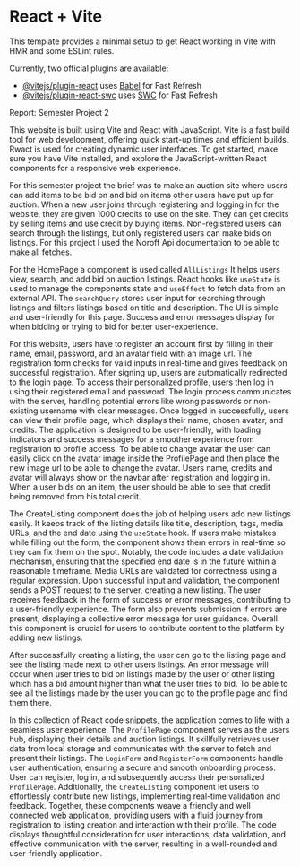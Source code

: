 # React + Vite

This template provides a minimal setup to get React working in Vite with HMR and some ESLint rules.

Currently, two official plugins are available:

- [@vitejs/plugin-react](https://github.com/vitejs/vite-plugin-react/blob/main/packages/plugin-react/README.md) uses [Babel](https://babeljs.io/) for Fast Refresh
- [@vitejs/plugin-react-swc](https://github.com/vitejs/vite-plugin-react-swc) uses [SWC](https://swc.rs/) for Fast Refresh

Report:
Semester Project 2

This website is built using Vite and React with JavaScript. Vite is a fast build tool for web development, offering quick start-up times and efficient builds. Rwact is used for creating dynamic user interfaces. To get started, make sure you have Vite installed, and explore the JavaScript-written React components for a responsive web experience.

For this semester project the brief was to make an auction site where users can add items to be bid on and bid on items other users have put up for auction. When a new user joins through registering and logging in for the website, they are given 1000 credits to use on the site. They can get credits by selling items and use credit by buying items. Non-registered users can search through the listings, but only registered users can make bids on listings. For this project I used the Noroff Api documentation to be able to make all fetches.

For the HomePage a component is used called `AllListings` It helps users view, search, and add bid on auction listings. React hooks like `useState` is used to manage the components state and `useEffect` to fetch data from an external API. The `searchQuery` stores user input for searching through listings and filters listings based on title and description. The UI is simple and user-friendly for this page. Success and error messages display for when bidding or trying to bid for better user-experience.

For this website, users have to register an account first by filling in their name, email, password, and an avatar field with an image url. The registration form checks for valid inputs in real-time and gives feedback on successful registration. After signing up, users are automatically redirected to the login page. To access their personalized profile, users then log in using their registered email and password. The login process communicates with the server, handling potential errors like wrong passwords or non-existing username with clear messages. Once logged in successfully, users can view their profile page, which displays their name, chosen avatar, and credits. The application is designed to be user-friendly, with loading indicators and success messages for a smoother experience from registration to profile access. To be able to change avatar the user can easily click on the avatar image inside the ProfilePage and then place the new image url to be able to change the avatar. Users name, credits and avatar will always show on the navbar after registration and logging in. When a user bids on an item, the user should be able to see that credit being removed from his total credit.

The CreateListing component does the job of helping users add new listings easily. It keeps track of the listing details like title, description, tags, media URLs, and the end date using the `useState` hook. If users make mistakes while filling out the form, the component shows them errors in real-time so they can fix them on the spot. Notably, the code includes a date validation mechanism, ensuring that the specified end date is in the future within a reasonable timeframe. Media URLs are validated for correctness using a regular expression. Upon successful input and validation, the component sends a POST request to the server, creating a new listing. The user receives feedback in the form of success or error messages, contributing to a user-friendly experience. The form also prevents submission if errors are present, displaying a collective error message for user guidance. Overall this component is crucial for users to contribute content to the platform by adding new listings.

After successfully creating a listing, the user can go to the listing page and see the listing made next to other users listings. An error message will occur when user tries to bid on listings made by the user or other listing which has a bid amount higher than what the user tries to bid. To be able to see all the listings made by the user you can go to the profile page and find them there.

In this collection of React code snippets, the application comes to life with a seamless user experience. The `ProfilePage` component serves as the users hub, displaying their details and auction listings. It skillfully retrieves user data from local storage and communicates with the server to fetch and present their listings. The `LoginForm` and `RegisterForm` components handle user authentication, ensuring a secure and smooth onboarding process. User can register, log in, and subsequently access their personalized `ProfilePage`. Additionally, the `CreateListing` component let users to effortlessly contribute new listings, implementing real-time validation and feedback. Together, these components weave a friendly and well connected web application, providing users with a fluid journey from registration to listing creation and interaction with their profile. The code displays thoughtful consideration for user interactions, data validation, and effective communication with the server, resulting in a well-rounded and user-friendly application.
